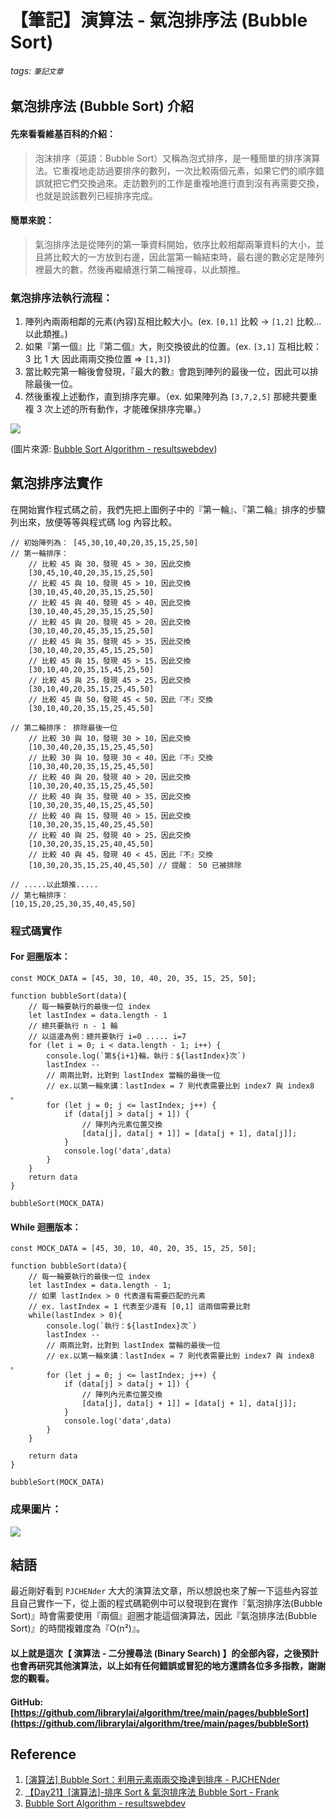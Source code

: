 # 【筆記】演算法 - 氣泡排序法 (Bubble Sort)

###### tags: `筆記文章`

## 氣泡排序法 (Bubble Sort) 介紹

#### 先來看看維基百科的介紹：

> 泡沫排序（英語：Bubble Sort）又稱為泡式排序，是一種簡單的排序演算法。它重複地走訪過要排序的數列，一次比較兩個元素，如果它們的順序錯誤就把它們交換過來。走訪數列的工作是重複地進行直到沒有再需要交換，也就是說該數列已經排序完成。

#### 簡單來說：

> 氣泡排序法是從陣列的第一筆資料開始，依序比較相鄰兩筆資料的大小，並且將比較大的一方放到右邊，因此當第一輪結束時，最右邊的數必定是陣列裡最大的數，然後再繼續進行第二輪搜尋，以此類推。

### 氣泡排序法執行流程：

1. 陣列內兩兩相鄰的元素(內容)互相比較大小。(ex. `[0,1]` 比較 -> `[1,2]` 比較...以此類推。)
2. 如果『第一個』比『第二個』大，則交換彼此的位置。(ex. `[3,1]` 互相比較：3 比 1 大 因此兩兩交換位置 => `[1,3]`)
3. 當比較完第一輪後會發現，『最大的數』會跑到陣列的最後一位，因此可以排除最後一位。
4. 然後重複上述動作，直到排序完畢。（ex. 如果陣列為 `[3,7,2,5]` 那總共要重複 3 次上述的所有動作，才能確保排序完畢。）

![](https://www.resultswebdev.com/wp-content/themes/results-website-design/uploads/bubble-sort-animation2.gif)

(圖片來源: [Bubble Sort Algorithm - resultswebdev](https://www.resultswebdev.com/bubble-sort-algorithm/))

## 氣泡排序法實作

在開始實作程式碼之前，我們先把上圖例子中的『第一輪』、『第二輪』排序的步驟列出來，放便等等與程式碼 log 內容比較。

```javascript=
// 初始陣列為： [45,30,10,40,20,35,15,25,50]
// 第一輪排序：
    // 比較 45 與 30，發現 45 > 30，因此交換
    [30,45,10,40,20,35,15,25,50]
    // 比較 45 與 10，發現 45 > 10，因此交換
    [30,10,45,40,20,35,15,25,50]
    // 比較 45 與 40，發現 45 > 40，因此交換
    [30,10,40,45,20,35,15,25,50]
    // 比較 45 與 20，發現 45 > 20，因此交換
    [30,10,40,20,45,35,15,25,50]
    // 比較 45 與 35，發現 45 > 35，因此交換
    [30,10,40,20,35,45,15,25,50]
    // 比較 45 與 15，發現 45 > 15，因此交換
    [30,10,40,20,35,15,45,25,50]
    // 比較 45 與 25，發現 45 > 25，因此交換
    [30,10,40,20,35,15,25,45,50]
    // 比較 45 與 50，發現 45 < 50，因此『不』交換
    [30,10,40,20,35,15,25,45,50]

// 第二輪排序： 排除最後一位
    // 比較 30 與 10，發現 30 > 10，因此交換
    [10,30,40,20,35,15,25,45,50]
    // 比較 30 與 10，發現 30 < 40，因此『不』交換
    [10,30,40,20,35,15,25,45,50]
    // 比較 40 與 20，發現 40 > 20，因此交換
    [10,30,20,40,35,15,25,45,50]
    // 比較 40 與 35，發現 40 > 35，因此交換
    [10,30,20,35,40,15,25,45,50]
    // 比較 40 與 15，發現 40 > 15，因此交換
    [10,30,20,35,15,40,25,45,50]
    // 比較 40 與 25，發現 40 > 25，因此交換
    [10,30,20,35,15,25,40,45,50]
    // 比較 40 與 45，發現 40 < 45，因此『不』交換
    [10,30,20,35,15,25,40,45,50] // 提醒： 50 已被排除

// .....以此類推.....
// 第七輪排序：
[10,15,20,25,30,35,40,45,50]

```

### 程式碼實作

#### For 迴圈版本：

```javascript=
const MOCK_DATA = [45, 30, 10, 40, 20, 35, 15, 25, 50];

function bubbleSort(data){
    // 每一輪要執行的最後一位 index
    let lastIndex = data.length - 1
    // 總共要執行 n - 1 輪
    // 以這邊為例：總共要執行 i=0 ..... i=7
    for (let i = 0; i < data.length - 1; i++) {
        console.log(`第${i+1}輪，執行：${lastIndex}次`)
        lastIndex --
        // 兩兩比對，比對到 lastIndex 當輪的最後一位
        // ex.以第一輪來講：lastIndex = 7 則代表需要比到 index7 與 index8 。
        for (let j = 0; j <= lastIndex; j++) {
            if (data[j] > data[j + 1]) {
                // 陣列內元素位置交換
                [data[j], data[j + 1]] = [data[j + 1], data[j]];
            }
            console.log('data',data)
        }
    }
    return data
}

bubbleSort(MOCK_DATA)
```

#### While 迴圈版本：

```javascript=
const MOCK_DATA = [45, 30, 10, 40, 20, 35, 15, 25, 50];

function bubbleSort(data){
    // 每一輪要執行的最後一位 index
    let lastIndex = data.length - 1;
    // 如果 lastIndex > 0 代表還有需要匹配的元素
    // ex. lastIndex = 1 代表至少還有 [0,1] 這兩個需要比對
    while(lastIndex > 0){
        console.log(`執行：${lastIndex}次`)
        lastIndex --
        // 兩兩比對，比對到 lastIndex 當輪的最後一位
        // ex.以第一輪來講：lastIndex = 7 則代表需要比到 index7 與 index8 。
        for (let j = 0; j <= lastIndex; j++) {
            if (data[j] > data[j + 1]) {
                // 陣列內元素位置交換
                [data[j], data[j + 1]] = [data[j + 1], data[j]];
            }
            console.log('data',data)
        }
    }

    return data
}

bubbleSort(MOCK_DATA)
```

### 成果圖片：

![](https://i.imgur.com/NS3Ic4I.png)

## 結語

最近剛好看到 `PJCHENder` 大大的演算法文章，所以想說也來了解一下這些內容並且自己實作一下，從上面的程式碼範例中可以發現到在實作『氣泡排序法(Bubble Sort)』時會需要使用『兩個』迴圈才能這個演算法，因此『氣泡排序法(Bubble Sort)』的時間複雜度為『O(n²)』。

#### 以上就是這次【 演算法 - 二分搜尋法 (Binary Search) 】的全部內容，之後預計也會再研究其他演算法，以上如有任何錯誤或冒犯的地方還請各位多多指教，謝謝您的觀看。

#### GitHub: [https://github.com/librarylai/algorithm/tree/main/pages/bubbleSort](https://github.com/librarylai/algorithm/tree/main/pages/bubbleSort)

## Reference

1. [[演算法] Bubble Sort：利用元素兩兩交換達到排序 - PJCHENder](https://pjchender.dev/dsa/algo-bubble-sort)
2. [【Day21】[演算法]-排序 Sort & 氣泡排序法 Bubble Sort - Frank](https://ithelp.ithome.com.tw/articles/10276184)
3. [Bubble Sort Algorithm - resultswebdev](https://www.resultswebdev.com/bubble-sort-algorithm/)
